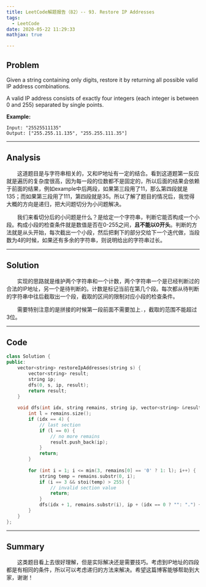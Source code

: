 ```yaml
---
title: LeetCode解题报告（82）-- 93. Restore IP Addresses
tags:
  - LeetCode
date: 2020-05-22 11:29:33
mathjax: true

---
```


## Problem

Given a string containing only digits, restore it by returning all possible valid IP address combinations.

A valid IP address consists of exactly four integers (each integer is between 0 and 255) separated by single points.

<!-- more -->

**Example:**

```
Input: "25525511135"
Output: ["255.255.11.135", "255.255.111.35"]
```

------

## Analysis

&emsp;&emsp;这道题目是与字符串相关的，又和IP地址有一定的结合。看到这道题第一反应就是遍历的复杂度很高，因为每一段的位数都不是固定的，所以后面的结果会依赖于前面的结果，例如example中后两段，如果第三段用了11，那么第四段就是135；而如果第三段用了111，第四段就是35。所以了解了题目的情况后，我觉得大概的方向是递归，把大问题切分为小问题解决。

&emsp;&emsp;我们来看切分后的小问题是什么？是给定一个字符串，判断它能否构成一个小段。构成小段的检查条件就是数值是否在0-255之间，**且不能以0开头**。判断的方法就是从头开始，每次截出一个小段，然后把剩下的部分交给下一个迭代做，当段数为4的时候，如果还有多余的字符串，则说明给出的字符串过长。

------

## Solution

&emsp;&emsp;实现的思路就是维护两个字符串和一个计数，两个字符串一个是已经判断过的合法的IP地址，另一个是待判断的。计数是标记当前在第几个段。每次都从待判断的字符串中往后截取出一个段，截取的区间的限制对应小段的检查条件。

&emsp;&emsp;需要特别注意的是拼接的时候第一段前面不需要加上`.`，截取的范围不能超过3位。

------

## Code

```c++
class Solution {
public:
    vector<string> restoreIpAddresses(string s) {
        vector<string> result;
        string ip;
        dfs(0, s, ip, result);
        return result;
    }
    
    void dfs(int idx, string remains, string ip, vector<string> &result) {
        int l = remains.size();
        if (idx == 4) {
            // last section
            if (l == 0) {
                // no more remains
                result.push_back(ip);
            }
            return;
        }
        
        for (int i = 1; i <= min(3, remains[0] == '0' ? 1: l); i++) {
            string temp = remains.substr(0, i);
            if (i == 3 && stoi(temp) > 255) {
                // invalid section value
                return;
            }
            dfs(idx + 1, remains.substr(i), ip + (idx == 0 ? "": ".") + temp, result);
        }
    }
};
```

------

## Summary

 &emsp;&emsp;这类题目看上去很好理解，但是实际解决还是需要技巧。考虑到IP地址的四段都是有相同的条件，所以可以考虑递归的方法来解决。希望这篇博客能够帮助到大家，谢谢！
